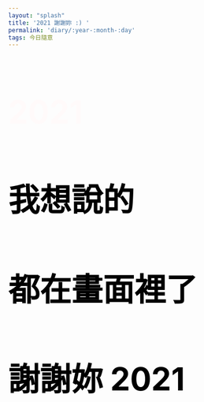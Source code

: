 ```yaml
---
layout: "splash"
title: '2021 謝謝妳 :) '
permalink: 'diary/:year-:month-:day'
tags: 今日隨意
---
```

<head>
<link rel="stylesheet" href="https://cdnjs.cloudflare.com/ajax/libs/fullPage.js/3.0.9/fullpage.min.css" integrity="sha512-8M8By+q+SldLyFJbybaHoAPD6g07xyOcscIOQEypDzBS+sTde5d6mlK2ANIZPnSyxZUqJfCNuaIvjBUi8/RS0w==" crossorigin="anonymous" />
<style>
.s1{
    background: url('https://i.imgur.com/I53f9NT.jpg');
    background-repeat: no-repeat;
    background-position: center;
    background-size:cover;
}
.s1 h1{
    text-align: left;
    font-size: 4rem;
    color: snow;
}
.s2{
    background: url('https://i.imgur.com/dyc4c99.jpg');
    background-repeat: no-repeat;
    background-position: center; 
    background-size:cover;
}
.s3{
    background: url('https://i.imgur.com/4xy2Gvx.jpg');  
    background-repeat: no-repeat;
    background-position: center; 
    background-size:cover;
}
.s4{
    background: url('https://i.imgur.com/me7DvF9.jpg');
    background-repeat: no-repeat;
    background-position: center; 
    background-size:cover;
}
.s5{
    background: url('https://i.imgur.com/ahvWwMA.jpg');
    background-repeat: no-repeat;
    background-position: center; 
    background-size:cover;
}
.s6{
    background: url('https://i.imgur.com/cP5dtGI.jpg');
    background-repeat: no-repeat;
    background-position: center; 
    background-size:cover;
}
.s7{
    background: url('https://i.imgur.com/1Dnk24b.jpg');
    background-repeat: no-repeat;
    background-position: center; 
    background-size:cover;
}
.s8{
    background: url('https://i.imgur.com/n9VNySa.jpg');
    background-repeat: no-repeat;
    background-position: center; 
    background-size:cover;
}
.s9{
    background: url('https://i.imgur.com/KN2IHKe.jpg');
    background-repeat: no-repeat;
    background-position: center; 
    background-size:cover;
}
.s10{
    background: url('https://i.imgur.com/VErwMlb.jpg');
    background-repeat: no-repeat;
    background-position: center; 
    background-size:cover;
}
.s11{
    background: url('https://i.imgur.com/VwMHQEn.jpg');
    background-repeat: no-repeat;
    background-position: center; 
    background-size:cover;
}
.s12{
    background: url('https://i.imgur.com/XVxsahg.jpg');
    background-repeat: no-repeat;
    background-position: center; 
    background-size:cover;
}
.s13{
    background: url('https://i.imgur.com/kMAt6VF.jpg');
    background-repeat: no-repeat;
    background-position: center; 
    background-size:cover;
}
.s14{
    background: url('https://i.imgur.com/qXPUC5V.jpg');
    background-repeat: no-repeat;
    background-position: center; 
    background-size:cover;
}
.s15{
    background: url('https://i.imgur.com/bCIXYp6.jpg');
    background-repeat: no-repeat;
    background-position: center; 
    background-size:cover;
}
.s16{
    background: url('https://i.imgur.com/cqPi9Bn.jpg');
    background-repeat: no-repeat;
    background-position: center; 
    background-size:cover;
}
.s17{
    background: url('https://i.imgur.com/CX5yVvB.jpg');
    background-repeat: no-repeat;
    background-position: center; 
    background-size:cover;   
}
.s18{
    background: url('https://i.imgur.com/e7tJQsP.jpg');
    background-repeat: no-repeat;
    background-position: center; 
    background-size:cover;
}
.s19{
    background: url('https://i.imgur.com/4rXQIuC.jpg');
    background-repeat: no-repeat;
    background-position: center; 
    background-size:cover;
}
.s20{
    background: url('https://i.imgur.com/3OXPWn8.jpg');
    background-repeat: no-repeat;
    background-position: center; 
    background-size:cover;
}
.s21{
    background: url('https://i.imgur.com/dW57C2C.jpg');
    background-repeat: no-repeat;
    background-position: center; 
    background-size:cover;
}
.s22{
    background: url('https://i.imgur.com/Ba57zvm.jpg');
    background-repeat: no-repeat;
    background-position: center; 
    background-size:cover;
}
.s23{
    background: url('https://i.imgur.com/f28n8IC.jpg');
    background-repeat: no-repeat;
    background-position: center; 
    background-size:cover;
}
.s24{
    background: url('https://i.imgur.com/y9z7v9a.jpg');
    background-repeat: no-repeat;
    background-position: center; 
    background-size:cover;
}
.s25{
    background: url('https://i.imgur.com/370xD0t.jpg');
    background-repeat: no-repeat;
    background-position: center; 
    background-size:cover;
}
.s26{
    background: url('https://i.imgur.com/ojxRON9.jpg');
    background-repeat: no-repeat;
    background-position: center; 
    background-size:cover;
}
.s27{
    background: url('https://i.imgur.com/AzKIBdp.jpg');
    background-repeat: no-repeat;
    background-position: center; 
    background-size:cover;
}
.s28{
    background: url('https://i.imgur.com/eGEB6ye.jpg');
    background-repeat: no-repeat;
    background-position: center; 
    background-size:cover;
}
.s29{
    background: url('https://i.imgur.com/tbbetYv.jpg');
    background-repeat: no-repeat;
    background-position: center; 
    background-size:cover;
}
.s30{
    background: url('https://i.imgur.com/oHyBqYA.jpg');
    background-repeat: no-repeat;
    background-position: center; 
    background-size:cover;
}
.s31{
    background: url('https://i.imgur.com/NgdXeJE.jpg');
    background-repeat: no-repeat;
    background-position: center; 
    background-size:cover;
}
.s32{
    background: url('https://i.imgur.com/KpuQl9b.jpg');
    background-repeat: no-repeat;
    background-position: center; 
    background-size:cover;
}
.s33{
    background: url('https://i.imgur.com/CXieQ9E.jpg');
    background-repeat: no-repeat;
    background-position: center; 
    background-size:cover;
}
.s34{
    background: url('https://i.imgur.com/mOLiWW4.jpg');
    background-repeat: no-repeat;
    background-position: center; 
    background-size:cover;
}
.s35{
    background: url('https://i.imgur.com/5mV4Z3y.jpg');
    background-repeat: no-repeat;
    background-position: center; 
    background-size:cover;
}
.s36{
    background: url('https://i.imgur.com/4DL2gsx.jpg');  
    background-repeat: no-repeat;
    background-position: center; 
    background-size:cover;
}
.s37{
    background: url('https://i.imgur.com/IduGFtI.jpg');   
    background-repeat: no-repeat;
    background-position: center; 
    background-size:cover;
}
.s38{
    background: url('https://i.imgur.com/6UmgAbG.jpg');
    background-repeat: no-repeat;
    background-position: center; 
    background-size:cover;
}
.s39{
    background: url('https://i.imgur.com/Rq9VLLd.jpg');
    background-repeat: no-repeat;
    background-position: center; 
    background-size:cover;
}
.s40{
    background: url('https://i.imgur.com/R1OAtqj.jpg');
    background-repeat: no-repeat;
    background-position: center; 
    background-size:cover;
}
.s41{
    background: url('https://i.imgur.com/UmCCcDB.jpg');
    background-repeat: no-repeat;
    background-position: center; 
    background-size:cover;
}
.s42{
    background: url('https://i.imgur.com/SPAbqvH.jpg');
    background-repeat: no-repeat;
    background-position: center; 
    background-size:cover;
}
.s43{
    background: url('https://i.imgur.com/jsePaBw.jpg');
    background-repeat: no-repeat;
    background-position: center; 
    background-size:cover;
}
.s44{
    background: url('https://i.imgur.com/fgDGAcK.jpg');
    background-repeat: no-repeat;
    background-position: center; 
    background-size:cover;
}
.s45{
    background: url('https://i.imgur.com/kPkG01K.jpg');
    background-repeat: no-repeat;
    background-position: center; 
    background-size:cover;
}
.s46{
    background: url('https://i.imgur.com/BXA19d7.jpg');
    background-repeat: no-repeat;
    background-position: center; 
    background-size:cover;
}
.s47{
    background: url('https://i.imgur.com/3D8gOdU.jpg');
    background-repeat: no-repeat;
    background-position: center; 
    background-size:cover;
}
.s48{
    background: url('https://i.imgur.com/9TvvIer.jpg');
    background-repeat: no-repeat;
    background-position: center; 
    background-size:cover;
}
.s49{
    background: url('https://i.imgur.com/HijwCs4.jpg');
    background-repeat: no-repeat;
    background-position: center; 
    background-size:cover;
}
.s50{
    background: url('https://i.imgur.com/0wwb2Xs.jpg');
    background-repeat: no-repeat;
    background-position: center; 
    background-size:cover;
}
.s51{
    background: url('https://i.imgur.com/UapmdYG.jpg');
    background-repeat: no-repeat;
    background-position: center; 
    background-size:cover;
}
.s52{
    background: url('https://i.imgur.com/kKWow1M.jpg');
    background-repeat: no-repeat;
    background-position: center; 
    background-size:cover;
}
.s53{
    background: url('https://i.imgur.com/s1VUIgI.jpg');
    background-repeat: no-repeat;
    background-position: center; 
    background-size:cover;
}
.s54{
    background: url('https://i.imgur.com/cBLTQOG.jpg');
    background-repeat: no-repeat;
    background-position: center; 
    background-size:cover;
}
.s55{
    background: url('https://i.imgur.com/WiyurUC.jpg');
    background-repeat: no-repeat;
    background-position: center; 
    background-size:cover;
}
.s56{
    background: url('https://i.imgur.com/7Jjh9Jc.jpg');
    background-repeat: no-repeat;
    background-position: center; 
    background-size:cover;
}
.s57{
    background: url('https://i.imgur.com/rv9qQW8.jpg');
    background-repeat: no-repeat;
    background-position: center; 
    background-size:cover;
}
.s58{
    background: url('https://i.imgur.com/MPSEPoW.jpg');
    background-repeat: no-repeat;
    background-position: center; 
    background-size:cover;
}
.s59{
    background: url('https://i.imgur.com/apyJz2V.jpg');
    background-repeat: no-repeat;
    background-position: center; 
    background-size:cover;
}
.s60{
    background: url('https://i.imgur.com/t8mf5Bp.jpg');
    background-repeat: no-repeat;
    background-position: center; 
    background-size:cover;
}
.s61{
    background: url('https://i.imgur.com/MZZwAz6.jpg');
    background-repeat: no-repeat;
    background-position: center; 
    background-size:cover;
}
.s62{
    background: url('https://i.imgur.com/VJJTJCf.jpg');
    background-repeat: no-repeat;
    background-position: center; 
    background-size:cover;
}
.s63{
    background: url('https://i.imgur.com/3llCpH0.jpg');
    background-repeat: no-repeat;
    background-position: center; 
    background-size:cover;
}
.s64{
    background: url('https://i.imgur.com/kfJ3rmN.jpg');
    background-repeat: no-repeat;
    background-position: center; 
    background-size:cover;
}
.s65{
    background: url('https://i.imgur.com/XMMQ8Ad.jpg');
    background-repeat: no-repeat;
    background-position: center; 
    background-size:cover;
}
.s66{
    background: url('https://i.imgur.com/slcNiUS.jpg');
    background-repeat: no-repeat;
    background-position: center; 
    background-size:cover;
}
.s67{
    background: url('https://i.imgur.com/T1Fz79v.jpg');
    background-repeat: no-repeat;
    background-position: center; 
    background-size:cover;
}
.s68{
    background: url('https://i.imgur.com/7Jjh9Jc.jpg');
    background-repeat: no-repeat;
    background-position: center; 
    background-size:cover;
}
.s69{
    background: url('https://i.imgur.com/v4JqLom.jpg');
    background-repeat: no-repeat;
    background-position: center; 
    background-size:cover;
}
.s70{
    background: url('https://i.imgur.com/ODJzIEb.jpg');
    background-repeat: no-repeat;
    background-position: center; 
    background-size:cover;
}
.s71{
    background: url('https://i.imgur.com/4fwmbOS.jpg');
    background-repeat: no-repeat;
    background-position: center; 
    background-size:cover;
}
.s72{
    background: url('https://i.imgur.com/ChB73yL.jpg');
    background-repeat: no-repeat;
    background-position: center; 
    background-size:cover;
}
.s73{
    background: url('https://i.imgur.com/W99JLpc.jpg');
    background-repeat: no-repeat;
    background-position: center; 
    background-size:cover;
}
.s74{
    background: url('https://i.imgur.com/mWpX8TO.jpg');
    background-repeat: no-repeat;
    background-position: center; 
    background-size:cover;
}
.s75{
    background: url('https://i.imgur.com/EbFnxpU.jpg');
    background-repeat: no-repeat;
    background-position: center; 
    background-size:cover;
}
.s76{
    background: url('https://i.imgur.com/in88XKy.jpg');
    background-repeat: no-repeat;
    background-position: center; 
    background-size:cover;
}
.s77{
    background: url('https://i.imgur.com/xmrfve2.jpg');
    background-repeat: no-repeat;
    background-position: center; 
    background-size:cover;
}
.s78{
    background: url('https://i.imgur.com/sLXEt49.jpg');
    background-repeat: no-repeat;
    background-position: center; 
    background-size:cover;
}
.s79{
    background: url('https://i.imgur.com/f4GHDoD.jpg');
    background-repeat: no-repeat;
    background-position: center; 
    background-size:cover;
}
.s80{
    background: url('https://i.imgur.com/UsT8r1L.jpg');
    background-repeat: no-repeat;
    background-position: center; 
    background-size:cover;
}
.s81{
    background: url('https://i.imgur.com/sFmQEM9.jpg');
    background-repeat: no-repeat;
    background-position: center; 
    background-size:cover;
}
.s82{
    background: url('https://i.imgur.com/AxOGbTy.jpg');
    background-repeat: no-repeat;
    background-position: center; 
    background-size:cover;
}
.s83{
    background: url('https://i.imgur.com/SK65H3I.jpg');
    background-repeat: no-repeat;
    background-position: center; 
    background-size:cover;
}
.s84{
    background: url('https://i.imgur.com/AyFiK8D.jpg');
    background-repeat: no-repeat;
    background-position: center; 
    background-size:cover;
}
.s85{
    background: url('https://i.imgur.com/JiHWhwW.jpg');
    background-repeat: no-repeat;
    background-position: center; 
    background-size:cover;
}
.s86{
    background: url('https://i.imgur.com/FqLwJKc.jpg');
    background-repeat: no-repeat;
    background-position: center; 
    background-size:cover;
}
.s87{
    background: url('https://i.imgur.com/2g1uDo7.jpg');
    background-repeat: no-repeat;
    background-position: center; 
    background-size:cover;
}
.s88{
    background: url('https://i.imgur.com/y6gALF7.jpg');
    background-repeat: no-repeat;
    background-position: center; 
    background-size:cover;
}
.s89{
    background: url('https://i.imgur.com/JkLwTFo.jpg');
    background-repeat: no-repeat;
    background-position: center; 
    background-size:cover;
}
.s90{
    background: url('https://i.imgur.com/J2LD9pj.jpg');
    background-repeat: no-repeat;
    background-position: center; 
    background-size:cover;
}
.s91{
    background: url('https://i.imgur.com/hDD4nUb.jpg');
    background-repeat: no-repeat;
    background-position: center; 
    background-size:cover;
}
.s92{
    background: url('https://i.imgur.com/mB57n4x.jpg');
    background-repeat: no-repeat;
    background-position: center; 
    background-size:cover;
}
.s93{
    background: url('https://i.imgur.com/npZL1em.jpg');
    background-repeat: no-repeat;
    background-position: center; 
    background-size:cover;
}
.s94{
    background: url('https://i.imgur.com/ueBREYy.jpg');
    background-repeat: no-repeat;
    background-position: center; 
    background-size:cover;
}
.s95{
    background: url('https://i.imgur.com/hAWmAqm.jpg');
    background-repeat: no-repeat;
    background-position: center; 
    background-size:cover;
}
.s96{
    background: url('https://i.imgur.com/oB4njPY.jpg');
    background-repeat: no-repeat;
    background-position: center; 
    background-size:cover;
}
.s97{
    background: url('https://i.imgur.com/kvIqhm6.jpg');
    background-repeat: no-repeat;
    background-position: center; 
    background-size:cover;
}
.s98{
    background: url('https://i.imgur.com/M2BLH2x.jpg');
    background-repeat: no-repeat;
    background-position: center; 
    background-size:cover;
}
.s99{
    background: url('https://i.imgur.com/F8tqSsO.jpg');
    background-repeat: no-repeat;
    background-position: center; 
    background-size:cover;
}
.s100{
    background: url('https://i.imgur.com/qtCnCpQ.jpg');
    background-repeat: no-repeat;
    background-position: center; 
    background-size:cover;
}
.s101{
    background: url('https://i.imgur.com/M8xD78c.jpg');
    background-repeat: no-repeat;
    background-position: center; 
    background-size:cover;
}
.s102{
    background: url('https://i.imgur.com/6w4LHsU.jpg');
    background-repeat: no-repeat;
    background-position: center; 
    background-size:cover;
}
.s103{
    background: url('https://i.imgur.com/1lG0X46.jpg');
    background-repeat: no-repeat;
    background-position: center; 
    background-size:cover;
}
.s104{
    background: url('https://i.imgur.com/pg8FxkF.jpg');
    background-repeat: no-repeat;
    background-position: center; 
    background-size:cover;
}
.s105{
    background: url('https://i.imgur.com/1lG0X46.jpg');
    background-repeat: no-repeat;
    background-position: center; 
    background-size:cover;
}
.s106{
    background: url('https://i.imgur.com/zp3ecJs.jpg');
    background-repeat: no-repeat;
    background-position: center; 
    background-size:cover;
}
.s107{
    background: url('https://i.imgur.com/ONQvBwA.jpg');
    background-repeat: no-repeat;
    background-position: center; 
    background-size:cover;
}
.s108{
    background: url('https://i.imgur.com/F8gMYqZ.jpg');
    background-repeat: no-repeat;
    background-position: center; 
    background-size:cover;
}
.s109{
    background: url('https://i.imgur.com/X4LoXuK.jpg');
    background-repeat: no-repeat;
    background-position: center; 
    background-size:cover;
}
.s110{
    background: url('https://i.imgur.com/IMSj1Tp.jpg');
    background-repeat: no-repeat;
    background-position: center; 
    background-size:cover;
}
.s111{
    background: url('https://i.imgur.com/QvtUV7t.jpg');
    background-repeat: no-repeat;
    background-position: center; 
    background-size:cover;
}
.s112{
    background: url('https://i.imgur.com/a3Gx7td.jpg');
    background-repeat: no-repeat;
    background-position: center; 
    background-size:cover;
}
.s113{
    background: url('https://i.imgur.com/iCN9GbT.jpg');
    background-repeat: no-repeat;
    background-position: center; 
    background-size:cover;
}
.s114{
    background: url('https://i.imgur.com/fj4Lh1E.jpg');
    background-repeat: no-repeat;
    background-position: center; 
    background-size:cover;
}
.s115{
    background: url('https://i.imgur.com/DqUDybB.jpg');
    background-repeat: no-repeat;
    background-position: center; 
    background-size:cover;
}
.s116{
    background: url('https://i.imgur.com/GEJyKjg.jpg');
    background-repeat: no-repeat;
    background-position: center; 
    background-size:cover;
}
.s117{
    background: url('https://i.imgur.com/JDgQsHt.jpg');
    background-repeat: no-repeat;
    background-position: center; 
    background-size:cover;
}
.s118{
    background: url('https://i.imgur.com/E5O2r9x.jpg');
    background-repeat: no-repeat;
    background-position: center; 
    background-size:cover;
}
.s119{
    background: url('https://i.imgur.com/B5KtF65.jpg');
    background-repeat: no-repeat;
    background-position: center; 
    background-size:cover;
}
.s120{
    background: url('https://i.imgur.com/KN0rgoq.jpg');
    background-repeat: no-repeat;
    background-position: center; 
    background-size:cover;
}
.s121{
    background: url('https://i.imgur.com/duCIqdP.jpg');
    background-repeat: no-repeat;
    background-position: center; 
    background-size:cover;
}
.s122{
    background: url('https://i.imgur.com/rNxuCRa.jpg');
    background-repeat: no-repeat;
    background-position: center; 
    background-size:cover;
}
.s123{
    background: url('https://i.imgur.com/hbPI1BF.jpg');
    background-repeat: no-repeat;
    background-position: center; 
    background-size:cover;
}
.s124{
    background: url('https://i.imgur.com/qm7U2pd.jpg');
    background-repeat: no-repeat;
    background-position: center; 
    background-size:cover;
}
.s125{
    background: url('https://i.imgur.com/4ZpliMm.jpg');
    background-repeat: no-repeat;
    background-position: center; 
    background-size:cover;
}
.s126{
    background: url('https://i.imgur.com/5uHo35g.jpg');
    background-repeat: no-repeat;
    background-position: center; 
    background-size:cover;
}
.s127{
    background: url('https://i.imgur.com/XNJTPQc.jpg');
    background-repeat: no-repeat;
    background-position: center; 
    background-size:cover;
}
.s128{
    background: url('https://i.imgur.com/V0To2D0.jpg');
    background-repeat: no-repeat;
    background-position: center; 
    background-size:cover;
}
.s129{
    background: url('https://i.imgur.com/L5h081f.jpg');
    background-repeat: no-repeat;
    background-position: center; 
    background-size:cover;
}
.s130{
    background: url('https://i.imgur.com/fRlwTtP.jpg');
    background-repeat: no-repeat;
    background-position: center; 
    background-size:cover;
}
.s131{
    background: url('https://i.imgur.com/520b47h.jpg');
    background-repeat: no-repeat;
    background-position: center; 
    background-size:cover;
}
.s132{
    background: url('https://i.imgur.com/iczd5Uk.jpg');
    background-repeat: no-repeat;
    background-position: center; 
    background-size:cover;
}
.s133{
    background: url('https://i.imgur.com/L5aG843.jpg');
    background-repeat: no-repeat;
    background-position: center; 
    background-size:cover;
}
.s134{
    background: url('https://i.imgur.com/r8Fhk8A.jpg');
    background-repeat: no-repeat;
    background-position: center; 
    background-size:cover;
}
.s135{
    background: url('https://i.imgur.com/Vk7RBnf.jpg');
    background-repeat: no-repeat;
    background-position: center; 
    background-size:cover;
}
.s136{
    background: url('https://i.imgur.com/bxUx8Q3.jpg');
    background-repeat: no-repeat;
    background-position: center; 
    background-size:cover;
}
.s137{
    background: url('https://i.imgur.com/9WLvS2g.jpg');
    background-repeat: no-repeat;
    background-position: center; 
    background-size:cover;
}
.s138{
    background: url('https://i.imgur.com/f5fBZP6.jpg');
    background-repeat: no-repeat;
    background-position: center; 
    background-size:cover;
}
.s139{
    background: url('https://i.imgur.com/1zSEvNx.jpg');
    background-repeat: no-repeat;
    background-position: center; 
    background-size:cover;
}
.s140{
    background: url('https://i.imgur.com/0IIiNFk.jpg');
    background-repeat: no-repeat;
    background-position: center; 
    background-size:cover;
}
.s141{
    background: url('https://i.imgur.com/CU5ANLb.jpg');
    background-repeat: no-repeat;
    background-position: center; 
    background-size:cover;
}
.s142{
        text-align: left;
    font-size: 2rem;
    color: black;
}
.masthead {
    display: none !important;
}
.h-card {
    display: none !important;
}
.sidebar {
    display: none !important;
}
header {
    display: none !important;
}
.page__meta {
    display: none !important;
}


</style>
</head>

<body >
<script src="https://cdnjs.cloudflare.com/ajax/libs/fullPage.js/3.0.9/fullpage.min.js" ></script>


<div id="fullPage">
<div class="section"  data-percentage="50" data-centered="true">
    <div class="slide s1">
       <h1>2021</h1> 
    </div>
    <div class="slide s2">
       <h1></h1>
    </div>
    <div class="slide s3">
    </div>
    <div class="slide s4">
    </div>
    <div class="slide s5">
    </div>
    <div class="slide s6">
    </div>
    <div class="slide s7">
    </div>
    <div class="slide s8">
    </div>
    <div class="slide s9">
    </div>
    <div class="slide s10">
    </div>
    <div class="slide s11">
    </div>
    <div class="slide s12">
    </div>
    <div class="slide s13">
    </div>
    <div class="slide s14">
    </div>
    <div class="slide s15">
    </div>
    <div class="slide s16">
    </div>
    <div class="slide s17">
    </div>
    <div class="slide s18">
    </div>
    <div class="slide s19">
    </div>
    <div class="slide s20">
    </div>
    <div class="slide s21">
    </div>
    <div class="slide s22">
    </div>
    <div class="slide s23">
    </div>
    <div class="slide s24">
    </div>
    <div class="slide s25">
    </div>
    <div class="slide s26">
    </div>
    <div class="slide s27">
    </div>
    <div class="slide s28">
    </div>
    <div class="slide s29">
    </div>
    <div class="slide s30">
    </div>
    <div class="slide s31">
    </div>
    <div class="slide s32">
    </div>
    <div class="slide s33">
    </div>
    <div class="slide s34">
    </div>
    <div class="slide s35">
    </div>
    <div class="slide s36">
    </div>
    <div class="slide s37">
    </div>
    <div class="slide s38">
    </div>
    <div class="slide s39">
    </div>
    <div class="slide s40">
    </div>
    <div class="slide s41">
    </div>
    <div class="slide s42">
    </div>
    <div class="slide s43">
    </div>
    <div class="slide s44">
    </div>
    <div class="slide s45">
    </div>
    <div class="slide s46">
    </div>
    <div class="slide s47">
    </div>
    <div class="slide s48">
    </div>
    <div class="slide s49">
    </div>
    <div class="slide s50">
    </div>
    <div class="slide s51">
    </div>
    <div class="slide s52">
    </div>
    <div class="slide s53">
    </div>
    <div class="slide s54">
    </div>
    <div class="slide s55">
    </div>
    <div class="slide s56">
    </div>
    <div class="slide s57">
    </div>
    <div class="slide s59">
    </div>
    <div class="slide s60">
    </div>
    <div class="slide s61">
    </div>
    <div class="slide s62">
    </div>
    <div class="slide s63">
    </div>
    <div class="slide s64">
    </div>
    <div class="slide s65">
    </div>
    <div class="slide s66">
    </div>
    <div class="slide s67">
    </div>
    <div class="slide s68">
    </div>
    <div class="slide s69">
    </div>
    <div class="slide s70">
    </div>
    <div class="slide s71">
    </div>
    <div class="slide s72">
    </div>
    <div class="slide s73">
    </div>
    <div class="slide s74">
    </div>
    <div class="slide s75">
    </div>
    <div class="slide s76">
    </div>
    <div class="slide s77">
    </div>
    <div class="slide s78">
    </div>
    <div class="slide s79">
    </div>
    <div class="slide s80">
    </div>
    <div class="slide s81">
    </div>
    <div class="slide s82">
    </div>
    <div class="slide s83">
    </div>
    <div class="slide s84">
    </div>
    <div class="slide s85">
    </div>
    <div class="slide s86">
    </div>
    <div class="slide s87">
    </div>
    <div class="slide s88">
    </div>
    <div class="slide s89">
    </div>
    <div class="slide s90">
    </div>
    <div class="slide s91">
    </div>
    <div class="slide s92">
    </div>
    <div class="slide s93">
    </div>
    <div class="slide s94">
    </div>
    <div class="slide s95">
    </div>
    <div class="slide s96">
    </div>
    <div class="slide s97">
    </div>
    <div class="slide s98">
    </div>
    <div class="slide s99">
    </div>
    <div class="slide s100">
    </div>
    <div class="slide s101">
    </div>
    <div class="slide s102">
    </div>
    <div class="slide s103">
    </div>
    <div class="slide s104">
    </div>
    <div class="slide s105">
    </div>
    <div class="slide s106">
    </div>
    <div class="slide s107">
    </div>
    <div class="slide s108">
    </div>
    <div class="slide s109">
    </div>
    <div class="slide s110">
    </div>
    <div class="slide s111">
    </div>
    <div class="slide s112">
    </div>
    <div class="slide s113">
    </div>
    <div class="slide s114">
    </div>
    <div class="slide s115">
    </div>
    <div class="slide s116">
    </div>
    <div class="slide s117">
    </div>
    <div class="slide s118">
    </div>
    <div class="slide s119">
    </div>
    <div class="slide s120">
    </div>
    <div class="slide s121">
    </div>
    <div class="slide s122">
    </div>
    <div class="slide s123">
    </div>
    <div class="slide s124">
    </div>
    <div class="slide s125">
    </div>
    <div class="slide s126">
    </div>
    <div class="slide s127">
    </div>
    <div class="slide s128">
    </div>
    <div class="slide s129">
    </div>
    <div class="slide s130">
    </div>
    <div class="slide s131">
    </div>
    <div class="slide s132">
    </div>
    <div class="slide s133">
    </div>
    <div class="slide s134">
    </div>
    <div class="slide s135">
    </div>
    <div class="slide s136">
    </div>
    <div class="slide s137">
    </div>
    <div class="slide s138">
    </div>
    <div class="slide s139">
    </div>
    <div class="slide s140">
    </div>
    <div class="slide s141">
    </div>
    </div>
<div class="section s142">
  <h1>我想說的</h1> 
  <h1>都在畫面裡了</h1>
  <h1>謝謝妳 2021</h1>
 </div>
</div>



<script>
  new fullpage('#fullPage', {
      autoScrolling: true,
      scrollHorizontally: true
  })
</script>
</body>
